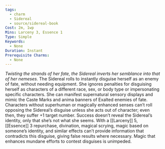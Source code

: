 ```yaml
---
tags:
  - charm
  - Sidereal
  - source/sidereal-book
Cost: 2m, 1wp
Mins: Larceny 3, Essence 1
Type: Simple
Keywords:
  - None
Duration: Instant
Prerequisite Charms:
  - None
---
```

*Twisting the strands of her fate, the Sidereal inverts her semblance into that of her nemeses.*
The Sidereal rolls to instantly disguise herself as an enemy of fate, without needing equipment. She ignores penalties for disguising herself as characters of a different race, sex, or body type or impersonating specific characters. She can manifest supernatural sensory displays and mimic the Caste Marks and anima banners of Exalted enemies of fate. Characters without superhuman or magically enhanced senses can’t roll opposing the Sidereal’s disguise unless she acts out of character; even then, they suffer +1 target number. Success doesn’t reveal the Sidereal’s identity, only that she’s not what she seems. With a [[Larceny]] 5, [[Essence]] 3 repurchase, divination, magical scrying, magic based on someone’s identity, and similar effects can’t provide information that contradicts this disguise, giving false results where necessary. Magic that enhances mundane efforts to contest disguises is unimpeded.